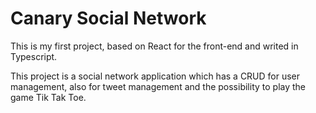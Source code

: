 # Canary Social Network

This is my first project, based on React for the front-end and writed in Typescript.

This project is a social network application which has a CRUD for user management, also for tweet management and the possibility to play the game Tik Tak Toe.
